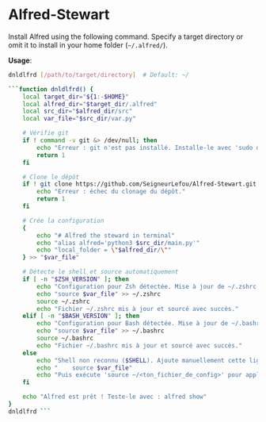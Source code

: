 # Alfred-Stewart
Install Alfred using the following command. Specify a target directory or omit it to install in your home folder (`~/.alfred/`).

**Usage**:
```bash
dnldlfrd [/path/to/target/directory]  # Default: ~/

```function dnldlfrd() {
    local target_dir="${1:-$HOME}"
    local alfred_dir="$target_dir/.alfred"
    local src_dir="$alfred_dir/src"
    local var_file="$src_dir/var.py"

    # Vérifie git
    if ! command -v git &> /dev/null; then
        echo "Erreur : git n'est pas installé. Installe-le avec 'sudo dnf install git' (Fedora)."
        return 1
    fi

    # Clone le dépôt
    if ! git clone https://github.com/SeigneurLefou/Alfred-Stewart.git "$alfred_dir"; then
        echo "Erreur : échec du clonage du dépôt."
        return 1
    fi

    # Crée la configuration
    {
        echo "# Alfred the steward in terminal"
        echo "alias alfred='python3 $src_dir/main.py'"
        echo "local_folder = \"$alfred_dir/\""
    } >> "$var_file"

    # Détecte le shell et source automatiquement
    if [ -n "$ZSH_VERSION" ]; then
        echo "Configuration pour Zsh détectée. Mise à jour de ~/.zshrc..."
        echo "source $var_file" >> ~/.zshrc
        source ~/.zshrc
        echo "Fichier ~/.zshrc mis à jour et sourcé avec succès."
    elif [ -n "$BASH_VERSION" ]; then
        echo "Configuration pour Bash détectée. Mise à jour de ~/.bashrc..."
        echo "source $var_file" >> ~/.bashrc
        source ~/.bashrc
        echo "Fichier ~/.bashrc mis à jour et sourcé avec succès."
    else
        echo "Shell non reconnu ($SHELL). Ajoute manuellement cette ligne à ton fichier de config :"
        echo "    source $var_file"
        echo "Puis exécute 'source ~/<ton_fichier_de_config>' pour appliquer les changements."
    fi

    echo "Alfred est prêt ! Teste-le avec : alfred show"
}
dnldlfrd ```
